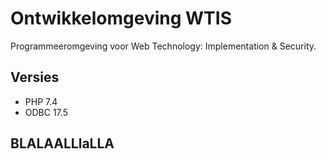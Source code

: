 # Ontwikkelomgeving WTIS

Programmeeromgeving voor Web Technology: Implementation &amp; Security.

## Versies

- PHP 7.4
- ODBC 17.5

## BLALAALLlaLLA